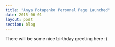 ```yaml
---
title: "Anya Potapenko Personal Page Launched"
date: 2015-06-01
layout: post
section: blog
---
```


There will be some nice birthday greeting here :)
